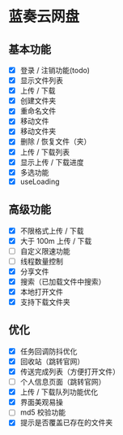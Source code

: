 # 蓝奏云网盘

## 基本功能

- [x] 登录 / 注销功能(todo)
- [x] 显示文件列表
- [x] 上传 / 下载
- [x] 创建文件夹
- [x] 重命名文件
- [x] 移动文件
- [x] 移动文件夹
- [x] 删除 / 恢复文件（夹）
- [x] 上传 / 下载列表
- [x] 显示上传 / 下载进度
- [x] 多选功能
- [x] useLoading

## 高级功能

- [x] 不限格式上传 / 下载
- [x] 大于 100m 上传 / 下载
- [ ] 自定义限速功能
- [ ] 线程数量控制
- [x] 分享文件
- [x] 搜索（已加载文件中搜索）
- [x] 本地打开文件
- [x] 支持下载文件夹

## 优化

- [x] 任务回调防抖优化
- [x] 回收站（跳转官网）
- [x] 传送完成列表（方便打开文件）
- [ ] 个人信息页面（跳转官网）
- [x] 上传 / 下载队列功能优化
- [x] 界面美观易操
- [ ] md5 校验功能
- [x] 提示是否覆盖已存在的文件夹
